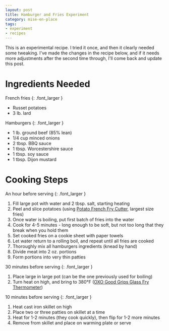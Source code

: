 ```yaml
---
layout: post
title: Hamburger and Fries Experiment
category: mise-en-place
tags:
- experiment
- recipes
---
```


This is an experimental recipe. I tried it once, and then it clearly needed some tweaking. I've made the changes in the recipe below, and if it needs more adjustments after the second time through, I'll come back and update this post.

# Ingredients Needed

French fries
{: .font_larger }

- Russet potatoes
- 3 lb. lard

Hamburgers
{: .font_larger }

- 1 lb. ground beef (85% lean)
- 1/4 cup minced onions
- 2 tbsp. BBQ sauce
- 1 tbsp. Worcestershire sauce
- 1 tbsp. soy sauce
- 1 tbsp. Dijon mustard

# Cooking Steps

An hour before serving
{: .font_larger }

1. Fill large pot with water and 2 tbsp. salt, starting heating
1. Peel and slice potatoes (using [Potato French Fry Cutter][cutter], largest size fries)
1. Once water is boiling, put first batch of fries into the water
1. Cook for 4-5 minutes - long enough to be soft, but not too long that they break when you hold them
1. Set cooked fries on a cookie sheet with paper towels
1. Let water return to a rolling boil, and repeat until all fries are cooked
1. Thoroughly mix all hamburgers ingredients (knead by hand)
1. Divide meat into 2 oz. portions
1. Form portions into very thin patties

30 minutes before serving
{: .font_larger }

1. Place large in large pot (can be the one previously used for boiling)
1. Turn heat on high, and bring to 380&deg;F ([OXO Good Grips Glass Fry Thermometer][temp])

10 minutes before serving
{: .font_larger }

1. Heat cast iron skillet on high
1. Place two or three patties on skillet at a time
1. Heat for 1-2 minutes (they cook quickly), then flip for 1-2 more minutes
1. Remove from skillet and place on warming plate or serve

[cutter]: <https://www.amazon.com/gp/product/B007VU2HR6/>
[temp]: <https://www.amazon.com/gp/product/B00L9X2RZS/>